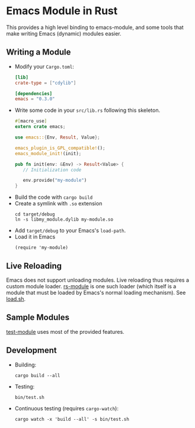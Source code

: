 # Emacs Module in Rust #

This provides a high level binding to emacs-module, and some tools that make writing Emacs (dynamic) modules easier.

## Writing a Module ##

- Modify your `Cargo.toml`:
    ```toml
    [lib]
    crate-type = ["cdylib"]

    [dependencies]
    emacs = "0.3.0"
    ```
- Write some code in your `src/lib.rs` following this skeleton.
    ```rust
   #[macro_use]
   extern crate emacs;

   use emacs::{Env, Result, Value};

   emacs_plugin_is_GPL_compatible!();
   emacs_module_init!(init);

   pub fn init(env: &Env) -> Result<Value> {
       // Initialization code

       env.provide("my-module")
   }
    ```
- Build the code with `cargo build`
- Create a symlink with `.so` extension
    ```shell
    cd target/debug
    ln -s libmy_module.dylib my-module.so
    ```
- Add `target/debug` to your Emacs's `load-path`.
- Load it in Emacs
    ```emacs-lisp
    (require 'my-module)
    ```

## Live Reloading ##

Emacs does not support unloading modules. Live reloading thus requires a custom module loader. [rs-module](rs-module) is one such loader (which itself is a module that must be loaded by Emacs's normal loading mechanism). See [load.sh](bin/load.sh).

## Sample Modules ##

[test-module](test-module) uses most of the provided features.

## Development ##

- Building:
    ```shell
    cargo build --all
    ```
- Testing:
    ```shell
    bin/test.sh
    ```
- Continuous testing (requires `cargo-watch`):
    ```shell
    cargo watch -x 'build --all' -s bin/test.sh
    ```
